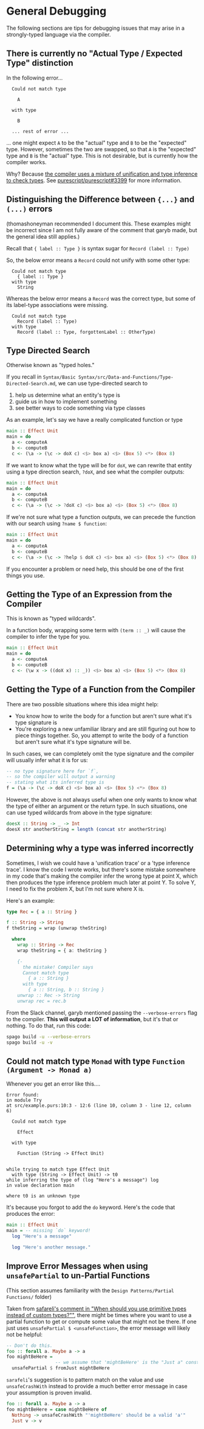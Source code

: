 # General Debugging

The following sections are tips for debugging issues that may arise in a strongly-typed language via the compiler.

## There is currently no "Actual Type / Expected Type" distinction

In the following error...
```
  Could not match type

    A

  with type

    B

  ... rest of error ...
```

... one might expect `A` to be the "actual" type and `B` to be the "expected" type. However, sometimes the two are swapped, so that `A` is the "expected" type and `B` is the "actual" type. This is not desirable, but is currently how the compiler works.

Why? Because [the compiler uses a mixture of unification and type inference to check types](https://github.com/purescript/purescript/issues/3111#issuecomment-335596641). See [purescript/purescript#3399](https://github.com/purescript/purescript/issues/3399) for more information.

## Distinguishing the Difference between `{...}` and `(...)` errors

(thomashoneyman recommended I document this. These examples might be incorrect since I am not fully aware of the comment that garyb made, but the general idea still applies.)

Recall that `{ label :: Type }` is syntax sugar for `Record (label :: Type)`

So, the below error means a `Record` could not unify with some other type:
```
  Could not match type
    { label :: Type }
  with type
    String
```

Whereas the below error means a `Record` was the correct type, but some of its label-type associations were missing.
```
  Could not match type
    Record (label :: Type)
  with type
    Record (label :: Type, forgottenLabel :: OtherType)
```

## Type Directed Search

Otherwise known as "typed holes."

If you recall in `Syntax/Basic Syntax/src/Data-and-Functions/Type-Directed-Search.md`, we can use type-directed search to
1. help us determine what an entity's type is
2. guide us in how to implement something
3. see better ways to code something via type classes

As an example, let's say we have a really complicated function or type
```purescript
main :: Effect Unit
main = do
  a <- computeA
  b <- computeB
  c <- (\a -> (\c -> doX c) <$> box a) <$> (Box 5) <*> (Box 8)
```
If we want to know what the type will be for `doX`, we can rewrite that entity using a type direction search, `?doX`, and see what the compiler outputs:
```purescript
main :: Effect Unit
main = do
  a <- computeA
  b <- computeB
  c <- (\a -> (\c -> ?doX c) <$> box a) <$> (Box 5) <*> (Box 8)
```
If we're not sure what type a function outputs, we can precede the function with our search using `?name $ function`:
```purescript
main :: Effect Unit
main = do
  a <- computeA
  b <- computeB
  c <- (\a -> (\c -> ?help $ doX c) <$> box a) <$> (Box 5) <*> (Box 8)
```

If you encounter a problem or need help, this should be one of the first things you use.

## Getting the Type of an Expression from the Compiler

This is known as "typed wildcards".

In a function body, wrapping some term with `(term :: _)` will cause the compiler to infer the type for you.

```purescript
main :: Effect Unit
main = do
  a <- computeA
  b <- computeB
  c <- (\w x -> ((doX x) :: _)) <$> box a) <$> (Box 5) <*> (Box 8)
```

## Getting the Type of a Function from the Compiler

There are two possible situations where this idea might help:
- You know how to write the body for a function but aren't sure what it's type signature is
- You're exploring a new unfamiliar library and are still figuring out how to piece things together. So, you attempt to write the body of a function but aren't sure what it's type signature will be.

In such cases, we can completely omit the type signature and the compiler will usually infer what it is for us:
```purescript
-- no type signature here for `f`,
-- so the compiler will output a warning
-- stating what its inferred type is
f = (\a -> (\c -> doX c) <$> box a) <$> (Box 5) <*> (Box 8)
```

However, the above is not always useful when one only wants to know what the type of either an argument or the return type. In such situations, one can use typed wildcards from above in the type signature:
```purescript
doesX :: String -> _ -> Int
doesX str anotherString = length (concat str anotherString)
```

## Determining why a type was inferred incorrectly

Sometimes, I wish we could have a 'unification trace' or a 'type inference trace'. I know the code I wrote works, but there's some mistake somewhere in my code that's making the compiler infer the wrong type at point X, which then produces the type inference problem much later at point Y. To solve Y, I need to fix the problem X, but I'm not sure where X is.

Here's an example:
```purescript
type Rec = { a :: String }

f :: String -> String
f theString = wrap (unwrap theString)

  where
    wrap :: String -> Rec
    wrap theString = { a: theString }

    {-
      the mistake! Compiler says
      Cannot match type
        { a :: String }
      with type
        { a :: String, b :: String }
    unwrap :: Rec -> String
    unwrap rec = rec.b
```

From the Slack channel, garyb mentioned passing the `--verbose-errors` flag to the compiler. **This will output a LOT of information**, but it's that or nothing. To do that, run this code:

```bash
spago build -u --verbose-errors
spago build -u -v
```

## Could not match type `Monad` with type `Function (Argument -> Monad a)`

Whenever you get an error like this....
```
Error found:
in module Try
at src/example.purs:10:3 - 12:6 (line 10, column 3 - line 12, column 6)

  Could not match type

    Effect

  with type

    Function (String -> Effect Unit)


while trying to match type Effect Unit
  with type (String -> Effect Unit) -> t0
while inferring the type of (log "Here's a message") log
in value declaration main

where t0 is an unknown type
```
It's because you forgot to add the `do` keyword. Here's the code that produces the error:
```purescript
main :: Effect Unit
main = -- missing `do` keyword!
  log "Here's a message"

  log "Here's another message."
```

## Improve Error Messages when using `unsafePartial` to un-Partial Functions

(This section assumes familiarity with the `Design Patterns/Partial Functions/` folder)

Taken from [safareli's comment in "When should you use primitive types instead of custom types?""](https://discourse.purescript.org/t/when-should-you-use-primitive-types-instead-of-custom-types/450/14), there might be times where you want to use a partial function to get or compute some value that might not be there. If one just uses `unsafePartial $ <unsafeFunction>`, the error message will likely not be helpful:
```purescript
-- Don't do this.
foo :: forall a. Maybe a -> a
foo mightBeHere =
                  -- we assume that 'mightBeHere' is the "Just a" constructor
  unsafePartial $ fromJust mightBeHere
```
`sarafeli`'s suggestion is to pattern match on the value and use `unsafeCrashWith` instead to provide a much better error message in case your assumption is proven invalid.
```purescript
foo :: forall a. Maybe a -> a
foo mightBeHere = case mightBeHere of
  Nothing -> unsafeCrashWith "'mightBeHere' should be a valid 'a'"
  Just v -> v
```
